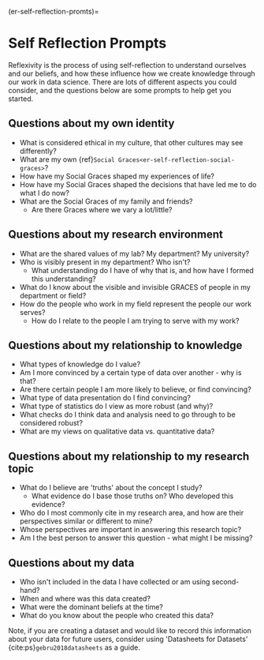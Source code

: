 (er-self-reflection-promts)=
# Self Reflection Prompts

Reflexivity is the process of using self-reflection to understand ourselves and our beliefs, and how these influence how we create knowledge through our work in data science. 
There are lots of different aspects you could consider, and the questions below are some prompts to help get you started. 

## Questions about my own identity 

- What is considered ethical in my culture, that other cultures may see differently?
- What are my own {ref}`Social Graces<er-self-reflection-social-graces>`? 
- How have my Social Graces shaped my experiences of life? 
- How have my Social Graces shaped the decisions that have led me to do what I do now?
- What are the Social Graces of my family and friends? 
  - Are there Graces where we vary a lot/little?

## Questions about my research environment

- What are the shared values of my lab? My department? My university?
- Who is visibly present in my department? Who isn't?
    - What understanding do I have of why that is, and how have I formed this understanding?
- What do I know about the visible and invisible GRACES of people in my department or field? 
- How do the people who work in my field represent the people our work serves?
  - How do I relate to the people I am trying to serve with my work? 

## Questions about my relationship to knowledge

- What types of knowledge do I value? 
- Am I more convinced by a certain type of data over another - why is that?
- Are there certain people I am more likely to believe, or find convincing? 
- What type of data presentation do I find convincing? 
- What type of statistics do I view as more robust (and why)? 
- What checks do I think data and analysis need to go through to be considered robust? 
- What are my views on qualitative data vs. quantitative data?

## Questions about my relationship to my research topic

- What do I believe are 'truths' about the concept I study?
    - What evidence do I base those truths on? Who developed this evidence?
- Who do I most commonly cite in my research area, and how are their perspectives similar or different to mine?
-  Whose perspectives are important in answering this research topic?
- Am I the best person to answer this question - what might I be missing?

## Questions about my data

- Who isn't included in the data I have collected or am using second-hand?
- When and where was this data created?
- What were the dominant beliefs at the time?
- What do you know about the people who created this data?

Note, if you are creating a dataset and would like to record this information about your data for future users, consider using 'Datasheets for Datasets' {cite:ps}`gebru2018datasheets` as a guide. 
